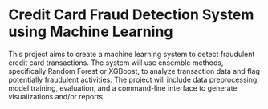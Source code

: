 # Credit Card Fraud Detection System using Machine Learning
This project aims to create a machine learning system to detect fraudulent credit card transactions. The system will use ensemble methods, specifically Random Forest or XGBoost, to analyze transaction data and flag potentially fraudulent activities. The project will include data preprocessing, model training, evaluation, and a command-line interface to generate visualizations and/or reports.
